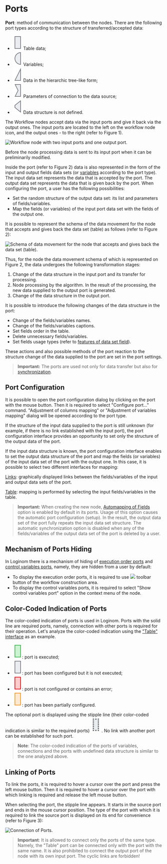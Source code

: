 # Ports

**Port**: method of communication between the nodes. There are the following port types according to the structure of transferred/accepted data:

* ![ ](../../images/icons/app/node/ports/inputs/table_inactive.svg) Table data;
* ![ ](../../images/icons/app/node/ports/inputs/variable_inactive.svg) Variables;
* ![ ](../../images/icons/app/node/ports/inputs/tree_inactive.svg) Data in the hierarchic tree-like form;
* ![ ](../../images/icons/app/node/ports/inputs/link_inactive.svg) Parameters of connection to the data source;
* ![ ](../../images/icons/app/node/ports/inputs/model_inactive.svg) Data structure is not defined.

The Workflow nodes accept data via the input ports and give it back via the output ones. The input ports are located to the left on the workflow node icon, and the output ones - to the right (refer to Figure 1).

![Workflow node with two input ports and one output port.](ports-1.png)

Before the node processing data is sent to its input port when it can be preliminarily modified.

Inside the port (refer to Figure 2) data is also represented in the form of the input and output fields data sets (or [variables](../variables/README.md) according to the port type). The input data set represents the data that is accepted by the port. The output data set represents the data that is given back by the port. When configuring the port, a user has the following possibilities:

* Set the random structure of the output data set: its list and parameters of fields/variables.
* Map the fields (or variables) of the input port data set with the fields of the output one.

It is possible to represent the schema of the data movement for the node that accepts and gives back the data set (table) as follows (refer to Figure 2):

![Schema of data movement for the node that accepts and gives back the data set (table).](ports-2.svg)

Thus, for the node the data movement schema of which is represented on Figure 2, the data undergoes the following transformation stages:

1. Change of the data structure in the input port and its transfer for processing.
1. Node processing by the algorithm. In the result of the processing, the new data supplied to the output port is generated.
1. Change of the data structure in the output port.

It is possible to introduce the following changes of the data structure in the port:

* Change of the fields/variables names.
* Change of the fields/variables captions.
* Set fields order in the table.
* Delete unnecessary fields/variables.
* Set fields usage types (refer to [features of data set field](../../data/datasetfieldoptions.md)).

These actions and also possible methods of the port reaction to the structure change of the data supplied to the port are set in the port settings.

> **Important:** The ports are used not only for data transfer but also for [synchronization](../ports/field-synchronization.md).

## Port Configuration

It is possible to open the port configuration dialog by clicking on the port with the mouse button. Then it is required to select "Configure port..." command. "Adjustment of columns mapping" or "Adjustment of variables mapping" dialog will be opened according to the port type.

If the structure of the input data supplied to the port is still unknown (for example, if there is no link established with the input port), the port configuration interface provides an opportunity to set only the structure of the output data of the port.

If the input data structure is known, the port configuration interface enables to set the output data structure of the port and map the fields (or variables) of the input data set of the port with the output one. In this case, it is possible to select two different interfaces for mapping:

[Links](../ports/interface-relations.md): graphically displayed links between the fields/variables of the input and output data sets of the port. 

[Table](../ports/interface-table.md): mapping is performed by selecting the input fields/variables in the table.

> **Important:** When creating the new node, [Automapping of Fields](../ports/field-synchronization.md) option is enabled by default in its ports. Usage of this option causes the automatic port configuration (setup). In the result, the output data set of the port fully repeats the input data set structure. The automatic synchronization option is disabled when any of the fields/variables of the output data set of the port is deleted by a user.

## Mechanism of Ports Hiding

In Loginom there is a mechanism of hiding of [execution order ports](../ports/service-ports.md) and [control variables ports](../variables/control-variables.md), namely, they are hidden from a user by default:

* To display the execution order ports, it is required to use ![ ](../../images/icons/toolbar-controls/order_default.svg) toolbar button of the workflow construction area.
* To display the control variables ports, it is required to select "Show control variables port" option in the context menu of the node.

## Color-Coded Indication of Ports

The color-coded indication of ports is used in Loginom. Ports with the solid line are required ports, namely, connection with other ports is required for their operation. Let's analyze the color-coded indication using the ["Table" interface](./interface-table.md) as an example.

* ![ ](../../images/icons/app/node/ports/inputs/table_active.svg): port is executed;
* ![ ](../../images/icons/app/node/ports/inputs/table_inactive.svg): port has been configured but it is not executed;
* ![ ](../../images/icons/app/node/ports/inputs/table_error.svg): port is not configured or contains an error;
* ![ ](../../images/icons/app/node/ports/inputs/table_warning.svg): port has been partially configured.

The optional port is displayed using the stipple line (their color-coded indication is similar to the required ports)
![ ](../../images/icons/app/node/ports/inputs-optional/table_inactive.svg)
. No link with another port can be established for such port.

> **Note**: The color-coded indication of the ports of variables, connections and the ports with undefined data structure is similar to the one analyzed above.

## Linking of Ports

To link the ports, it is required to hover a cursor over the port and press the left mouse button. Then it is required to hover a cursor over the port with which linking is required and release the left mouse button.

When selecting the port, the stipple line appears. It starts in the source port and ends in the mouse cursor position. The type of the port with which it is required to link the source port is displayed on its end for convenience (refer to Figure 3):

![Connection of Ports.](ports-3.png)

> **Important**: It is allowed to connect only the ports of the same type. Namely, the "Table" port can be connected only with the port with the same name. It is also prohibited to connect the output port of the node with its own input port. The cyclic links are forbidden!
